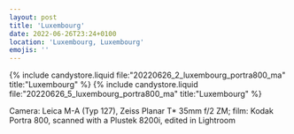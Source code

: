 ```yaml
---
layout: post
title: 'Luxembourg'
date: 2022-06-26T23:24+0100
location: 'Luxembourg, Luxembourg'
emojis: ''
---
```


{% include candystore.liquid file:"20220626_2_luxembourg_portra800_ma" title:"Luxembourg" %}
{% include candystore.liquid file:"20220626_5_luxembourg_portra800_ma" title:"Luxembourg" %}

Camera: Leica M-A (Typ 127), Zeiss Planar T\* 35mm f/2 ZM; film: Kodak Portra 800, scanned with a Plustek 8200i, edited in Lightroom